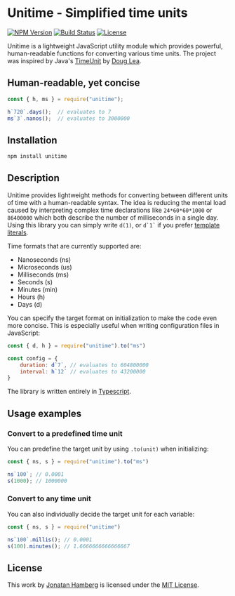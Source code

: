 # Unitime - Simplified time units

[![NPM Version][npm-version]][npm-url]
[![Build Status][travis-badge]][travis-url]
[![License][license-badge]][license-url]

Unitime is a lightweight JavaScript utility module which provides powerful, human-readable functions for converting various time units. The project was inspired by Java's [TimeUnit](https://docs.oracle.com/javase/7/docs/api/java/util/concurrent/TimeUnit.html) by [Doug Lea](http://g.oswego.edu/).

## Human-readable, yet concise

```js
const { h, ms } = require("unitime");

h`720`.days();  // evaluates to 7
ms`3`.nanos();  // evaluates to 3000000
```

## Installation
```bash
npm install unitime
```

## Description
Unitime provides lightweight methods for converting between different units of time with a human-readable syntax. The idea is reducing the mental load caused by interpreting complex time declarations like `24*60*60*1000` or `86400000` which both describe the number of milliseconds in a single day. Using this library you can simply write `d(1)`, or `` d`1` `` if you prefer [template literals](https://developer.mozilla.org/en-US/docs/Web/JavaScript/Reference/Template_literals).

Time formats that are currently supported are:
- Nanoseconds (ns)
- Microseconds (us)
- Milliseconds (ms)
- Seconds (s)
- Minutes (min)
- Hours (h)
- Days (d)

You can specify the target format on initialization to make the code even more concise. This is especially useful when writing configuration files in JavaScript:

```js
const { d, h } = require("unitime").to("ms")

const config = {
    duration: d`7`, // evaluates to 604800000
    interval: h`12` // evaluates to 43200000
}
```

The library is written entirely in [Typescript](https://www.typescriptlang.org/).

## Usage examples

### Convert to a predefined time unit
You can predefine the target unit by using `.to(unit)` when initializing:

```js
const { ns, s } = require("unitime").to("ms")

ns`100`; // 0.0001
s(1000); // 1000000
```

### Convert to any time unit
You can also individually decide the target unit for each variable:
```js
const { ns, s } = require("unitime")

ns`100`.millis(); // 0.0001
s(100).minutes(); // 1.6666666666666667
```

## License
This work by [Jonatan Hamberg](https://www.cs.helsinki.fi/u/hajo/) is licensed under the [MIT License](https://tldrlegal.com/license/mit-license).

[npm-version]: https://img.shields.io/npm/v/unitime.svg?style=flat-square
[npm-url]: https://www.npmjs.com/package/unitime
[license-badge]: https://img.shields.io/badge/License-MIT-yellow.svg?style=flat-square
[license-url]: https://opensource.org/licenses/MIT
[travis-badge]: https://img.shields.io/travis/jhamberg/unitime/master.svg?style=flat-square
[travis-url]: https://travis-ci.org/jhamberg/unitime